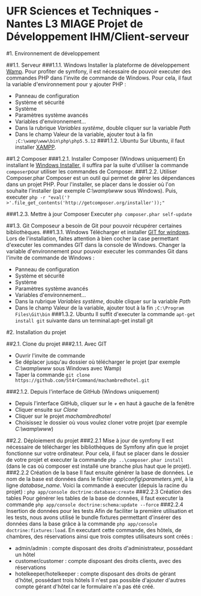 UFR Sciences et Techniques - Nantes
L3 MIAGE
Projet de Développement IHM/Client-serveur
========================

#1. Environnement de développement

##1.1. Serveur
###1.1.1. Windows
Installer la plateforme de développement [Wamp](http://www.wampserver.com/).
Pour profiter de symfony, il est nécessaire de pouvoir executer des commandes PHP dans l'invite de commande de Windows.
Pour cela, il faut la variable d'environnement pour y ajouter PHP :
- Panneau de configuration
- Système et sécurité
- Système
- Paramètres système avancés
- Variables d'environnement...
- Dans la rubrique *Variables système*, double cliquer sur la variable *Path*
- Dans le champ Valeur de la variable, ajouter tout à la fin `;C:\wamp\www\bin\php\php5.5.12`
###1.1.2. Ubuntu
Sur Ubuntu, il faut installer [XAMPP](https://www.apachefriends.org/fr/index.html).

##1.2 Composer
###1.2.1. Installer Composer (Windows uniquement)
En installant le [Windows Installer](https://getcomposer.org/download/), il suffira par la suite d'utiliser la commande `composer`pour utiliser les commandes de Composer.
###1.2.2. Utiliser Composer.phar
Composer est un outil qui permet de gérer les dépendances dans un projet PHP.
Pour l'installer, se placer dans le dossier où l'on souhaite l'installer (par exemple *C:\wamp\www* sous Windows).
Puis, executer `php -r "eval('?>'.file_get_contents('http://getcomposer.org/installer'));"`

###1.2.3. Mettre à jour Composer
Executer `php composer.phar self-update`

##1.3. Git
Composeur a besoin de Git pour pouvoir récupérer certaines bibliothèques.
###1.3.1. Windows
Télécharger et installer [GIT for windows](http://msysgit.github.io/). Lors de l'installation, faites attention à bien cocher la case permettant d'executer les commandes GIT dans la console de Windows.
Changer la variable d'environnement pour pouvoir executer les commandes Git dans l'invite de commande de Windows :
- Panneau de configuration
- Système et sécurité
- Système
- Paramètres système avancés
- Variables d'environnement...
- Dans la rubrique *Variables système*, double cliquer sur la variable *Path*
- Dans le champ Valeur de la variable, ajouter tout à la fin `;C:\Program Files\Git\bin`
###1.3.2. Ubuntu
Il suffit d'executer la commande `apt-get install git` suivante dans un terminal.apt-get install git

#2. Installation du projet

##2.1. Clone du projet
###2.1.1. Avec GIT
- Ouvrir l'invite de commande
- Se déplacer jusqu'au dossier où télécharger le projet (par exemple *C:\wamp\www* sous Windows avec Wamp)
- Taper la commande `git clone https://github.com/St4rCommand/machambredhotel.git`

###2.1.2. Depuis l'interface de GitHub (Windows uniquement)
- Depuis l'interface GitHub, cliquer sur le *+* en haut à gauche de la fenêtre
- Cliquer ensuite sur *Clone*
- Cliquer sur le projet *machambredhotel*
- Choisissez le dossier où vous voulez cloner votre projet (par exemple *C:\wamp\www*)


##2.2. Déploiement du projet
###2.2.1 Mise à jour de symfony
Il est nécessaire de télécharger les bibliothèques de Symfony afin que le projet fonctionne sur votre ordinateur.
Pour cela, il faut se placer dans le dossier de votre projet et executer la commande `php ..\composer.phar install` (dans le cas où composer est installé une branche plus haut que le projet).
###2.2.2 Création de la base
Il faut ensuite générer la base de données. Le nom de la base est données dans le fichier *app\config\parameters.yml*, à la ligne *database_name*.
Voici la commande à executer (depuis la racine du projet) : `php app/console doctrine:database:create`
###2.2.3 Création des tables
Pour générer les tables de la base de données, il faut executer la commande `php app/console doctrine:schema:update --force`
###2.2.4 Insertion de données pour les tests
Afin de faciliter la première utilisation et les tests, nous avons utilisé le bundle fixtures permettant d'insérer des données dans la base grâce à la commande `php app/console doctrine:fixtures:load`.
En executant cette commande, des hôtels, de chambres, des réservations ainsi que trois comptes utilisateurs sont créés : 
- admin/admin : compte disposant des droits d'administrateur, possédant un hôtel
- customer/customer : compte disposant des droits clients, avec des réservations
- hotelkeeper/hotelkeeper : compte disposant des droits de gérant d'hôtel, possédant trois hôtels
Il n'est pas possible d'ajouter d'autres compte gérant d'hôtel car le formulaire n'a pas été créé.
